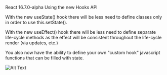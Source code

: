 React 16.7.0-alpha Using the new Hooks API

With the new useState() hook there will be less need to define classes only in order to use this.setState(). 

With the new useEffect() hook there will be less need to define separate life-cycle methods as the effect will be consistent throughout the life-cycle render (via updates, etc.)

You also now have the ability to define your own "custom hook" javascript functions that can be filled with state.

![Alt Text](https://github.com/ReadyProgrammer1/react-hooks-effects/blob/master/ReactRecipeHooks.GIF)
